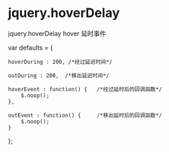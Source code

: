 # jquery.hoverDelay

jquery.hoverDelay hover 延时事件


var defaults = {

    hoverDuring : 200, /*经过延迟时间*/

    outDuring : 200,  /*移出延迟时间*/

    hoverEvent : function() {   /*经过延时后的回调函数*/
        $.noop();
    },

    outEvent : function() {     /*移出延时后的回调函数*/
        $.noop();
    }

};
